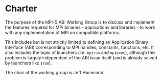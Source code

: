 # Charter

The purpose of the MPI-5 ABI Working Group is to discuss and implement the features 
required for MPI binaries - applications and libraries - to work with any implementation
of MPI on compatible platforms.

This includes but is not strictly limited to defining an Application Binary Interface (ABI)
corresponding to MPI handles, constants, functions, etc.
It also includes the topic of launchers (i.e. `mpirun` and `mpiexec`), although this problem
is largely independent of the ABI issue itself (and is already solved by launchers like `srun`).

The chair of the working group is Jeff Hammond.
